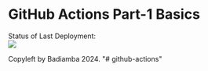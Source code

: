 # GitHub Actions Part-1 Basics


Status of Last Deployment:<br>
<img src="https://github.com/badiamba/github-actions-part-1-basics/workflows/My-GitHubActions-Basics/badge.svg?branch=master"><br>


Copyleft by Badiamba 2024.
"# github-actions" 
